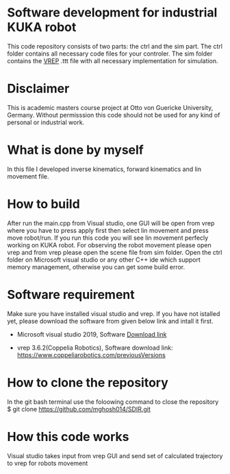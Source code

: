# Software development for industrial KUKA robot
This code repository consists of two parts: the ctrl and the sim part. The ctrl folder contains all necessary code files for your controler. The sim folder contains the [VREP](https://www.coppeliarobotics.com/) .ttt file with all necessary implementation for simulation.

# Disclaimer
This is academic masters course project at Otto von Guericke University, Germany. Without permisssion this code should not be used for any kind of personal or industrial work.

# What is done by myself
In this file I developed inverse kinematics, forward kinematics and lin movement file. 

# How to build
After run the main.cpp from Visual studio, one GUI will be open from vrep where you have to press apply first then select lin movement and press move robot/run.
If you run this code you will see lin movement perfecly working on KUKA robot. For observing the robot movement please open vrep and from vrep please open the scene file from sim folder. Open the ctrl folder on Microsoft visual studio or any other C++ ide which support memory management, otherwise you can get some build error.


# Software requirement 

Make sure you have installed visual studio and vrep. If you have not istalled yet, please download the software from given below link and intall it first.

* Microsoft visual studio 2019, Software [Download link](https://visualstudio.microsoft.com/downloads/)

* vrep 3.6.2(Coppelia Robotics), Software download link: https://www.coppeliarobotics.com/previousVersions

# How to clone the repository
In the git bash terminal use the foloowing command to close the repository
$ git clone https://github.com/mghosh014/SDIR.git

# How this code works
Visual studio takes input from vrep GUI and send set of calculated trajectory to vrep for robots movement


